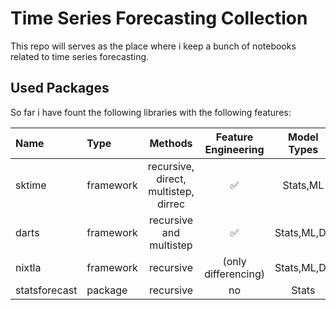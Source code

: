 # Time Series Forecasting Collection
This repo will serves as the place where i keep a bunch of notebooks related to time series forecasting. 

## Used Packages

So far i have fount the following libraries with the following features:


|Name| Type | Methods | Feature Engineering | Model Types | 
|:------|:------|:-------------:|:----------------------:|:---------------------:|
|sktime| framework |recursive, direct, multistep, dirrec|✅|Stats,ML|
|darts|framework | recursive and multistep|✅|Stats,ML,DL|
|nixtla| framework |recursive| (only differencing) | Stats,ML,DL|
|statsforecast | package | recursive | no | Stats | 

  


